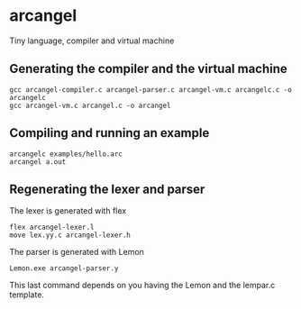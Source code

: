 # arcangel
Tiny language, compiler and virtual machine

## Generating the compiler and the virtual machine
```
gcc arcangel-compiler.c arcangel-parser.c arcangel-vm.c arcangelc.c -o arcangelc
gcc arcangel-vm.c arcangel.c -o arcangel
```
## Compiling and running an example
```
arcangelc examples/hello.arc
arcangel a.out
```
## Regenerating the lexer and parser
The lexer is generated with flex
```
flex arcangel-lexer.l
move lex.yy.c arcangel-lexer.h
```
The parser is generated with Lemon
```
Lemon.exe arcangel-parser.y
```
This last command depends on you having the Lemon and the lempar.c template.
